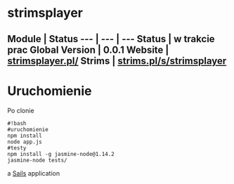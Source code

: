 # strimsplayer

Module | Status
--- | --- | ---
**Status** | w trakcie prac
**Global Version** | 0.0.1
**Website** |  [strimsplayer.pl/](http://strimsplayer.pl/)
**Strims** | [strims.pl/s/strimsplayer](http://strims.pl/s/strimsplayer)
---

# Uruchomienie

Po clonie

```
#!bash
#uruchomienie
npm install
node app.js
#testy
npm install -g jasmine-node@1.14.2
jasmine-node tests/

```



a [Sails](http://sailsjs.org) application
